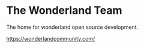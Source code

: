 # The Wonderland Team
The home for wonderland open source development.

https://wonderlandcommunity.com/
